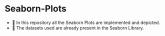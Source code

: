 # Seaborn-Plots

- 🌱 In this repository all the Seaborn Plots are implemented and depicted.
- 🌱 The datasets used are already present in the Seaborn Library.
